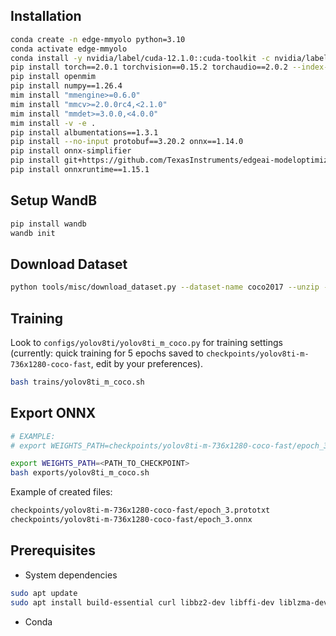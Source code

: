 ## Installation
```bash
conda create -n edge-mmyolo python=3.10
conda activate edge-mmyolo
conda install -y nvidia/label/cuda-12.1.0::cuda-toolkit -c nvidia/label/cuda-12.1.0
pip install torch==2.0.1 torchvision==0.15.2 torchaudio==2.0.2 --index-url https://download.pytorch.org/whl/cu118
pip install openmim
pip install numpy==1.26.4
mim install "mmengine>=0.6.0"
mim install "mmcv>=2.0.0rc4,<2.1.0"
mim install "mmdet>=3.0.0,<4.0.0"
mim install -v -e .
pip install albumentations==1.3.1
pip install --no-input protobuf==3.20.2 onnx==1.14.0
pip install onnx-simplifier
pip install git+https://github.com/TexasInstruments/edgeai-modeloptimization.git@r9.1#subdirectory=torchmodelopt
pip install onnxruntime==1.15.1
```

## Setup WandB
```bash
pip install wandb
wandb init
```

## Download Dataset
```bash
python tools/misc/download_dataset.py --dataset-name coco2017 --unzip --delete
```
## Training
Look to `configs/yolov8ti/yolov8ti_m_coco.py` for training settings (currently: quick training for 5 epochs saved to `checkpoints/yolov8ti-m-736x1280-coco-fast`, edit by your preferences).
```bash
bash trains/yolov8ti_m_coco.sh
```
## Export ONNX
```bash
# EXAMPLE: 
# export WEIGHTS_PATH=checkpoints/yolov8ti-m-736x1280-coco-fast/epoch_3.pth

export WEIGHTS_PATH=<PATH_TO_CHECKPOINT>
bash exports/yolov8ti_m_coco.sh
```

Example of created files:
```bash
checkpoints/yolov8ti-m-736x1280-coco-fast/epoch_3.prototxt
checkpoints/yolov8ti-m-736x1280-coco-fast/epoch_3.onnx
```

## Prerequisites
* System dependencies
```bash
sudo apt update
sudo apt install build-essential curl libbz2-dev libffi-dev liblzma-dev libncursesw5-dev libreadline-dev libsqlite3-dev libssl-dev libxml2-dev libxmlsec1-dev llvm make tk-dev wget xz-utils zlib1g-dev
```
* Conda